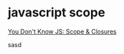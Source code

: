 # javascript scope

[You Don't Know JS: Scope & Closures](https://github.com/getify/You-Dont-Know-JS/blob/master/scope%20%26%20closures/ch1.md)

sasd
